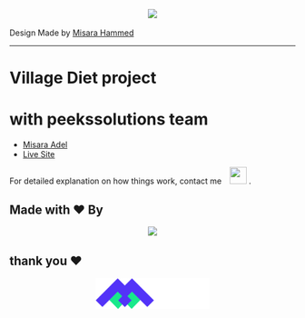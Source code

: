 
<p align="center"><a href="https://misaraadel.github.io/village_diet/" target="_blank"><img src="https://misaraadel.github.io/village_diet/assets/images/logo.svg" width="400"></a></p>

Design Made by [Misara Hammed](https://github.com/misaraadel)

----------

# Village Diet project

# with peekssolutions team 

- [Misara Adel](https://github.com/misaraadel)
- [Live Site](https://misaraadel.github.io/village_diet/)

For detailed explanation on how things work, contact me  <a href="https://api.whatsapp.com/send?phone=201007425819"><img src="https://cdn-icons-png.flaticon.com/512/733/733585.png" style=" object-fit: contain;margin-left: 10px;" width="30px" height="30px" /></a> .


## Made with ♥ By

<p align="center"><a href="https://github.com/misaraadel" target="_blank"><img src="https://avatars.githubusercontent.com/u/41232116?v=4" width="200"></a></p>


## thank you ♥

<p align="center"><a href="https://github.com/misaraadel" target="_blank"><img src="https://github.com/misaraadel/sonbola/blob/main/misara_logo.svg" width="200"></a></p>